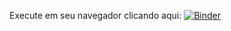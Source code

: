 Execute em seu navegador clicando aqui: [![Binder](https://mybinder.org/badge_logo.svg)](https://mybinder.org/v2/gh/covid-lncc/apresentacao_stack/HEAD)
